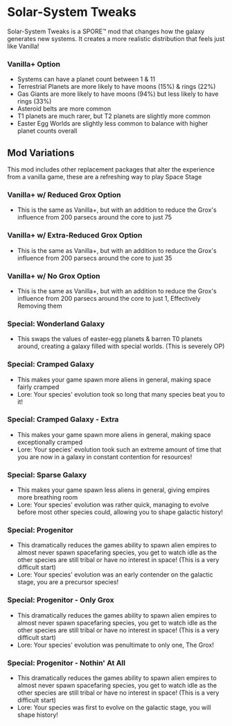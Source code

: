 # Solar-System Tweaks
Solar-System Tweaks is a SPORE™ mod that changes how the galaxy generates new systems. It creates a more realistic distribution that feels just like Vanilla!

### Vanilla+ Option
- Systems can have a planet count between 1 & 11
- Terrestrial Planets are more likely to have moons (15%) & rings (22%)
- Gas Giants are more likely to have moons (94%) but less likely to have rings (33%)
- Asteroid belts are more common
- T1 planets are much rarer, but T2 planets are slightly more common
- Easter Egg Worlds are slightly less common to balance with higher planet counts overall

## Mod Variations
This mod includes other replacement packages that alter the experience from a vanilla game, these are a refreshing way to play Space Stage

### Vanilla+ w/ Reduced Grox Option
- This is the same as Vanilla+, but with an addition to reduce the Grox's influence from 200 parsecs around the core to just 75

### Vanilla+ w/ Extra-Reduced Grox Option
- This is the same as Vanilla+, but with an addition to reduce the Grox's influence from 200 parsecs around the core to just 35

### Vanilla+ w/ No Grox Option
- This is the same as Vanilla+, but with an addition to reduce the Grox's influence from 200 parsecs around the core to just 1, Effectively Removing them

### Special: Wonderland Galaxy
- This swaps the values of easter-egg planets & barren T0 planets around, creating a galaxy filled with special worlds. (This is severely OP)

### Special: Cramped Galaxy
- This makes your game spawn more aliens in general, making space fairly cramped
- Lore: Your species' evolution took so long that many species beat you to it!

### Special: Cramped Galaxy - Extra
- This makes your game spawn more aliens in general, making space exceptionally cramped
- Lore: Your species' evolution took such an extreme amount of time that you are now in a galaxy in constant contention for resources!

### Special: Sparse Galaxy
- This makes your game spawn less aliens in general, giving empires more breathing room
- Lore: Your species' evolution was rather quick, managing to evolve before most other species could, allowing you to shape galactic history!

### Special: Progenitor
- This dramatically reduces the games ability to spawn alien empires to almost never spawn spacefaring species, you get to watch idle as the other species are still tribal or have no interest in space! (This is a very difficult start)
- Lore: Your species' evolution was an early contender on the galactic stage, you are a precursor species!

### Special: Progenitor - Only Grox
- This dramatically reduces the games ability to spawn alien empires to almost never spawn spacefaring species, you get to watch idle as the other species are still tribal or have no interest in space! (This is a very difficult start)
- Lore: Your species' evolution was penultimate to only one, The Grox!

### Special: Progenitor - Nothin' At All
- This dramatically reduces the games ability to spawn alien empires to almost never spawn spacefaring species, you get to watch idle as the other species are still tribal or have no interest in space! (This is a very difficult start)
- Lore: Your species was first to evolve on the galactic stage, you will shape history!
